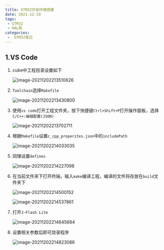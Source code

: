 ```yaml
---
title: STM32开发环境搭建
date: 2021-12-19
tags:
 - STM32
 - HAL库
categories:
 -  STM32笔记
---
```


## 1.VS Code

1. cube中工程目录设置如下

   ![image-20211202213510626](https://s2.loli.net/2021/12/19/VkpbHesMGu7RCwT.png)

   

2. `Toolchain`选择`Makefile`

   ![image-20211202213430800](https://s2.loli.net/2021/12/19/jnliLJN1OIEsdeH.png)

   

3. 使用`vs code`打开工程文件夹，按下快捷键`Ctrl+Shift+P`打开操作面板，选择`C/C++:编辑配置(JSON)`

   ![image-20211202213702711](https://s2.loli.net/2021/12/19/mhnkQPtzj1BOs26.png)

   

4. 根据`Makefile`设置`c_cpp_properites.json`中的`includePath`

   ![image-20211202214033035](https://s2.loli.net/2021/12/19/VEga5qyuUQ9RCsh.png)

   

5. 同理设置`defines`

   ![image-20211202214227098](https://s2.loli.net/2021/12/19/u9UHyOZY6R2lBfn.png)

   

6. 在当前文件夹下打开终端，输入`make`编译工程，编译的文件将存放在`build`文件夹下

   ![image-20211202214500152](https://s2.loli.net/2021/12/19/8Rd1cqTFfSkmUQO.png)

   ![image-20211202214537861](https://s2.loli.net/2021/12/19/8EWIKkDsHMYUBmd.png)

   

7. 打开`J-Flash Lite`

   ![image-20211202214645684](https://s2.loli.net/2021/12/19/YmIHtjEKUbO2k4T.png)

   

8. 设置相关参数后即可烧录程序

   ![image-20211202214823086](https://s2.loli.net/2021/12/19/kfVAibhdtBnX3Zz.png)